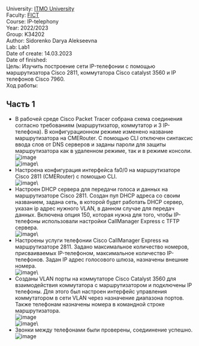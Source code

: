 University: [ITMO University](https://itmo.ru/ru/)\
Faculty: [FICT](https://fict.itmo.ru)\
Course: IP-telephony\
Year: 2022/2023\
Group: K34202\
Author: Sidorenko Darya Alekseevna\
Lab: Lab1\
Date of create: 14.03.2023\
Date of finished: \
Цель:
Изучить построение сети IP-телефонии с помощью маршрутизатора Cisco 2811, коммутатора Cisco catalyst 3560 и IP телефонов Cisco 7960. \
Ход работы:
## Часть 1
+ В рабочей среде Cisco Packet Tracer собрана схема соединения согласно требованиям (маршрутизатор, коммутатор и 3 IP-телефона). В конфигурационном режиме изменено название маршрутизатора на CMERouter. С помощью CLI отключен синтаксис ввода слов от DNS серверов и заданы пароли для защиты маршрутизатора как в удаленном режиме, так и в режиме консоли.
![image](https://user-images.githubusercontent.com/80837580/226118753-5026251a-8646-45e7-bc3e-bcaed7236574.png)\
![image](https://user-images.githubusercontent.com/80837580/226118435-b9e2e3b2-ebf8-46b5-9e0b-6ff3b2c182ae.png)\
+ Настроена конфигурация интерфейса fa0/0 на маршрутизаторе Cisco 2811 (CMERouter) с помощью CLI.\
![image](https://user-images.githubusercontent.com/80837580/226118536-093a9d4e-8160-469b-9710-e92b824e839d.png)\
+ Настроен DHCP сервера для передачи голоса и данных на маршрутизаторе Cisco 2811. Создан пул DHCP адреса со своим названием, задана сеть, в которой будет работать DHCP сервер, указан ip адрес нужного VLAN, в данном случае для передач данных. Включена опция 150, которая нужна для того, чтобы IP-телефоны использовали настройки CallManager Express с TFTP сервера.\
![image](https://user-images.githubusercontent.com/80837580/226118690-51789456-4cb9-4e73-bd60-89a2d665810a.png)\
+ Настроены услуги телефонии Cisco CallManager Express на маршрутизаторе 2811. Задано максимальное количество номеров, присваиваемых IP-телефоном, максимальное количество IP-телефонов. Задан IP адрес голосового шлюза, назначены внешние номера.\
![image](https://user-images.githubusercontent.com/80837580/226122742-0566a81a-814c-413a-9547-f0e79d8a729c.png)\
+ Созданы VLAN порты на коммутаторе Cisco Catalyst 3560 для взаимодействия коммутатора с маршрутизатором и подключены IP телефоны. Для этого был настроен интерфейс управления коммутатором в сети VLAN через назначение диапазона портов. Также телефонам назначены номера в командной строке маршрутизатора.\
![image](https://user-images.githubusercontent.com/80837580/226125724-ef1b1f11-520b-4159-a0f6-b21d0983a8d3.png)\
![image](https://user-images.githubusercontent.com/80837580/226125817-5263bb27-9aa2-4963-b904-9f15c0ddd146.png)\
+ Звонки между телефонами были проверены, соедиинение успешно.\
![image](https://user-images.githubusercontent.com/80837580/226125998-cbad159a-2cd5-4530-b8e8-feacbbc59ba6.png)
